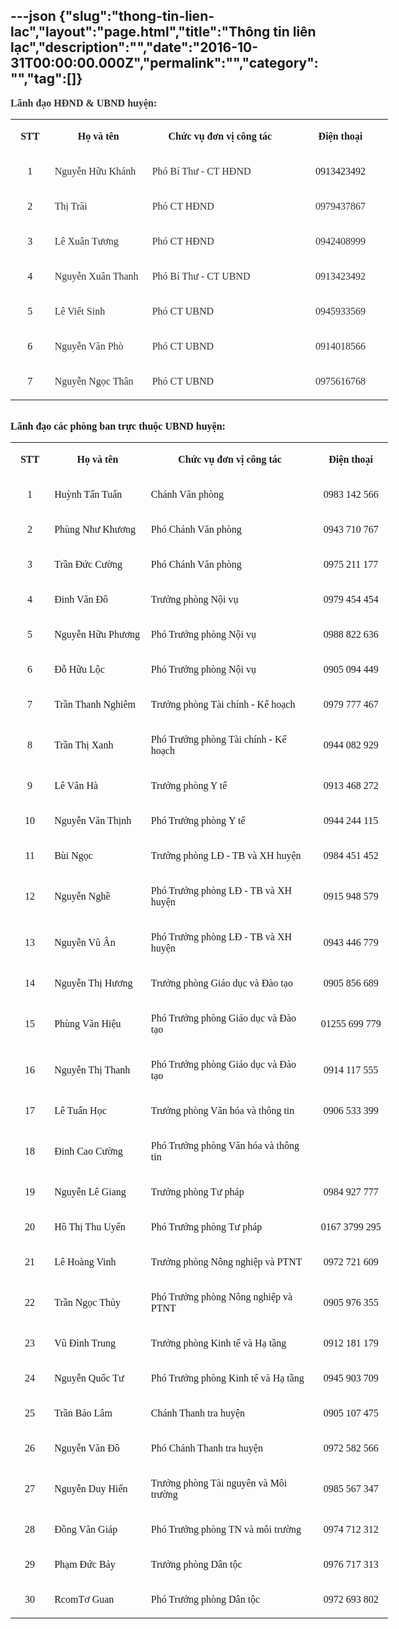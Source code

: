 ---json
{"slug":"thong-tin-lien-lac","layout":"page.html","title":"Thông tin liên lạc","description":"","date":"2016-10-31T00:00:00.000Z","permalink":"","category":"","tag":[]}
---
<p><strong><span style="color:#333333; font-family:&quot;Times New Roman&quot;,&quot;serif&quot;; font-size:12.0pt">L&atilde;nh đạo HĐND &amp; UBND huyện:</span></strong></p>

<table border="0" cellpadding="0" cellspacing="0" class="MsoNormalTable" style="width:452.95pt">
	<tbody>
		<tr>
			<td style="width:37.35pt">
			<p style="text-align:center"><strong><span style="font-family:&quot;Times New Roman&quot;,serif; font-size:12pt">STT</span></strong></p>
			</td>
			<td style="width:117.9pt">
			<p style="text-align:center"><strong><span style="font-family:&quot;Times New Roman&quot;,serif; font-size:12pt">Họ v&agrave; t&ecirc;n</span></strong></p>
			</td>
			<td style="width:187.65pt">
			<p style="text-align:center"><strong><span style="font-family:&quot;Times New Roman&quot;,serif; font-size:12pt">Chức vụ đơn vị c&ocirc;ng t&aacute;c</span></strong></p>
			</td>
			<td style="width:110.05pt">
			<p style="text-align:center"><strong><span style="font-family:&quot;Times New Roman&quot;,serif; font-size:12pt">Điện thoại</span></strong></p>
			</td>
		</tr>
		<tr>
			<td style="width:37.35pt">
			<p style="text-align:center"><span style="font-family:&quot;Times New Roman&quot;,serif; font-size:12pt">1</span></p>
			</td>
			<td style="width:117.9pt">
			<p><span style="color:#333333; font-family:&quot;Times New Roman&quot;,&quot;serif&quot;; font-size:12.0pt">Nguyễn Hữu Kh&aacute;nh</span></p>
			</td>
			<td style="width:187.65pt">
			<p><span style="color:#333333; font-family:&quot;Times New Roman&quot;,&quot;serif&quot;; font-size:12.0pt">Ph&oacute; B&iacute; Thư - CT HĐND</span></p>
			</td>
			<td style="width:110.05pt">
			<p style="text-align:center"><span style="font-family:&quot;Times New Roman&quot;,serif; font-size:12pt">0913423492​</span></p>
			</td>
		</tr>
		<tr>
			<td style="width:37.35pt">
			<p style="text-align:center"><span style="font-family:&quot;Times New Roman&quot;,serif; font-size:12pt">2</span></p>
			</td>
			<td style="width:117.9pt">
			<p><span style="color:#333333; font-family:&quot;Times New Roman&quot;,&quot;serif&quot;; font-size:12.0pt">Thị Tr&atilde;i</span></p>
			</td>
			<td style="width:187.65pt">
			<p><span style="color:#333333; font-family:&quot;Times New Roman&quot;,&quot;serif&quot;; font-size:12.0pt">Ph&oacute; CT HĐND</span></p>
			</td>
			<td style="width:110.05pt">
			<p style="text-align:center"><span style="color:#333333; font-family:&quot;Times New Roman&quot;,&quot;serif&quot;; font-size:12.0pt">0979437867</span></p>
			</td>
		</tr>
		<tr>
			<td style="width:37.35pt">
			<p style="text-align:center"><span style="font-family:&quot;Times New Roman&quot;,serif; font-size:12pt">3</span></p>
			</td>
			<td style="width:117.9pt">
			<p><span style="color:#333333; font-family:&quot;Times New Roman&quot;,&quot;serif&quot;; font-size:12.0pt">L&ecirc; Xu&acirc;n Tương</span></p>
			</td>
			<td style="width:187.65pt">
			<p><span style="color:#333333; font-family:&quot;Times New Roman&quot;,&quot;serif&quot;; font-size:12.0pt">Ph&oacute; CT HĐND</span></p>
			</td>
			<td style="width:110.05pt">
			<p style="text-align:center"><span style="color:#333333; font-family:&quot;Times New Roman&quot;,&quot;serif&quot;; font-size:12.0pt">0942408999</span></p>
			</td>
		</tr>
		<tr>
			<td style="width:37.35pt">
			<p style="text-align:center"><span style="font-family:&quot;Times New Roman&quot;,serif; font-size:12pt">4</span></p>
			</td>
			<td style="width:117.9pt">
			<p><span style="color:#333333; font-family:&quot;Times New Roman&quot;,&quot;serif&quot;; font-size:12.0pt">Nguyễn Xu&acirc;n Thanh</span></p>
			</td>
			<td style="width:187.65pt">
			<p><span style="color:#333333; font-family:&quot;Times New Roman&quot;,&quot;serif&quot;; font-size:12.0pt">Ph&oacute; B&iacute; Thư - CT UBND</span></p>
			</td>
			<td style="width:110.05pt">
			<p style="text-align:center"><span style="color:#333333; font-family:&quot;Times New Roman&quot;,&quot;serif&quot;; font-size:12.0pt">0913423492</span></p>
			</td>
		</tr>
		<tr>
			<td style="width:37.35pt">
			<p style="text-align:center"><span style="font-family:&quot;Times New Roman&quot;,serif; font-size:12pt">5</span></p>
			</td>
			<td style="width:117.9pt">
			<p><span style="color:#333333; font-family:&quot;Times New Roman&quot;,&quot;serif&quot;; font-size:12.0pt">L&ecirc; Viết Sinh</span></p>
			</td>
			<td style="width:187.65pt">
			<p><span style="color:#333333; font-family:&quot;Times New Roman&quot;,&quot;serif&quot;; font-size:12.0pt">Ph&oacute; CT UBND</span></p>
			</td>
			<td style="width:110.05pt">
			<p style="text-align:center"><span style="color:#333333; font-family:&quot;Times New Roman&quot;,&quot;serif&quot;; font-size:12.0pt">0945933569</span></p>
			</td>
		</tr>
		<tr>
			<td style="width:37.35pt">
			<p style="text-align:center"><span style="font-family:&quot;Times New Roman&quot;,serif; font-size:12pt">6</span></p>
			</td>
			<td style="width:117.9pt">
			<p><span style="color:#333333; font-family:&quot;Times New Roman&quot;,&quot;serif&quot;; font-size:12.0pt">Nguyễn Văn Ph&ograve;</span></p>
			</td>
			<td style="width:187.65pt">
			<p><span style="color:#333333; font-family:&quot;Times New Roman&quot;,&quot;serif&quot;; font-size:12.0pt">Ph&oacute; CT UBND</span></p>
			</td>
			<td style="width:110.05pt">
			<p style="text-align:center"><span style="color:#333333; font-family:&quot;Times New Roman&quot;,&quot;serif&quot;; font-size:12.0pt">0914018566</span></p>
			</td>
		</tr>
		<tr>
			<td style="width:37.35pt">
			<p style="text-align:center"><span style="font-family:&quot;Times New Roman&quot;,serif; font-size:12pt">7</span></p>
			</td>
			<td style="width:117.9pt">
			<p><span style="color:#333333; font-family:&quot;Times New Roman&quot;,&quot;serif&quot;; font-size:12.0pt">Nguyễn Ngọc Th&acirc;n</span></p>
			</td>
			<td style="width:187.65pt">
			<p><span style="color:#333333; font-family:&quot;Times New Roman&quot;,&quot;serif&quot;; font-size:12.0pt">Ph&oacute; CT UBND</span></p>
			</td>
			<td style="width:110.05pt">
			<p style="text-align:center"><span style="color:#333333; font-family:&quot;Times New Roman&quot;,&quot;serif&quot;; font-size:12.0pt">0975616768</span></p>
			</td>
		</tr>
	</tbody>
</table>

<p><br />
<strong><span style="font-family:&quot;Times New Roman&quot;,serif; font-size:12pt">L&atilde;nh đạo c&aacute;c ph&ograve;ng ban trực thuộc UBND huyện:</span></strong></p>

<table border="0" cellpadding="0" cellspacing="0" class="MsoNormalTable" style="width:452.95pt">
	<tbody>
		<tr>
			<td style="width:37.35pt">
			<p style="text-align:center"><strong><span style="font-family:&quot;Times New Roman&quot;,serif; font-size:12pt">STT</span></strong></p>
			</td>
			<td style="width:117.9pt">
			<p style="text-align:center"><strong><span style="font-family:&quot;Times New Roman&quot;,serif; font-size:12pt">Họ v&agrave; t&ecirc;n</span></strong></p>
			</td>
			<td style="width:219.7pt">
			<p style="text-align:center"><strong><span style="font-family:&quot;Times New Roman&quot;,serif; font-size:12pt">Chức vụ đơn vị c&ocirc;ng t&aacute;c</span></strong></p>
			</td>
			<td style="width:78.0pt">
			<p style="text-align:center"><strong><span style="font-family:&quot;Times New Roman&quot;,serif; font-size:12pt">Điện thoại</span></strong></p>
			</td>
		</tr>
		<tr>
			<td style="width:37.35pt">
			<p style="text-align:center"><span style="font-family:&quot;Times New Roman&quot;,serif; font-size:12pt">1</span></p>
			</td>
			<td style="width:117.9pt">
			<p><span style="font-family:&quot;Times New Roman&quot;,serif; font-size:12pt">Huỳnh Tấn Tuấn</span></p>
			</td>
			<td style="width:219.7pt">
			<p><span style="font-family:&quot;Times New Roman&quot;,serif; font-size:12pt">Ch&aacute;nh Văn ph&ograve;ng</span></p>
			</td>
			<td style="width:78.0pt">
			<p style="text-align:center"><span style="font-family:&quot;Times New Roman&quot;,serif; font-size:12pt">0983 142 566</span></p>
			</td>
		</tr>
		<tr>
			<td style="width:37.35pt">
			<p style="text-align:center"><span style="font-family:&quot;Times New Roman&quot;,serif; font-size:12pt">2</span></p>
			</td>
			<td style="width:117.9pt">
			<p><span style="font-family:&quot;Times New Roman&quot;,serif; font-size:12pt">Ph&ugrave;ng Như Khương</span></p>
			</td>
			<td style="width:219.7pt">
			<p><span style="font-family:&quot;Times New Roman&quot;,serif; font-size:12pt">Ph&oacute; Ch&aacute;nh Văn ph&ograve;ng</span></p>
			</td>
			<td style="width:78.0pt">
			<p style="text-align:center"><span style="font-family:&quot;Times New Roman&quot;,serif; font-size:12pt">0943 710 767</span></p>
			</td>
		</tr>
		<tr>
			<td style="width:37.35pt">
			<p style="text-align:center"><span style="font-family:&quot;Times New Roman&quot;,serif; font-size:12pt">3</span></p>
			</td>
			<td style="width:117.9pt">
			<p><span style="font-family:&quot;Times New Roman&quot;,serif; font-size:12pt">Trần Đức Cường</span></p>
			</td>
			<td style="width:219.7pt">
			<p><span style="font-family:&quot;Times New Roman&quot;,serif; font-size:12pt">Ph&oacute; Ch&aacute;nh Văn ph&ograve;ng</span></p>
			</td>
			<td style="width:78.0pt">
			<p style="text-align:center"><span style="font-family:&quot;Times New Roman&quot;,serif; font-size:12pt">0975 211 177</span></p>
			</td>
		</tr>
		<tr>
			<td style="width:37.35pt">
			<p style="text-align:center"><span style="font-family:&quot;Times New Roman&quot;,serif; font-size:12pt">4</span></p>
			</td>
			<td style="width:117.9pt">
			<p><span style="font-family:&quot;Times New Roman&quot;,serif; font-size:12pt">Đinh Văn Đ&ocirc;</span></p>
			</td>
			<td style="width:219.7pt">
			<p><span style="font-family:&quot;Times New Roman&quot;,serif; font-size:12pt">Trưởng ph&ograve;ng Nội vụ</span></p>
			</td>
			<td style="width:78.0pt">
			<p style="text-align:center"><span style="font-family:&quot;Times New Roman&quot;,serif; font-size:12pt">0979 454 454</span></p>
			</td>
		</tr>
		<tr>
			<td style="width:37.35pt">
			<p style="text-align:center"><span style="font-family:&quot;Times New Roman&quot;,serif; font-size:12pt">5</span></p>
			</td>
			<td style="width:117.9pt">
			<p><span style="font-family:&quot;Times New Roman&quot;,serif; font-size:12pt">Nguyễn Hữu Phương</span></p>
			</td>
			<td style="width:219.7pt">
			<p><span style="font-family:&quot;Times New Roman&quot;,serif; font-size:12pt">Ph&oacute; Trưởng ph&ograve;ng&nbsp;Nội vụ</span></p>
			</td>
			<td style="width:78.0pt">
			<p style="text-align:center"><span style="font-family:&quot;Times New Roman&quot;,serif; font-size:12pt">0988 822 636</span></p>
			</td>
		</tr>
		<tr>
			<td style="width:37.35pt">
			<p style="text-align:center"><span style="font-family:&quot;Times New Roman&quot;,serif; font-size:12pt">6</span></p>
			</td>
			<td style="width:117.9pt">
			<p><span style="font-family:&quot;Times New Roman&quot;,serif; font-size:12pt">Đỗ Hữu Lộc</span></p>
			</td>
			<td style="width:219.7pt">
			<p><span style="font-family:&quot;Times New Roman&quot;,serif; font-size:12pt">Ph&oacute; Trưởng ph&ograve;ng&nbsp;Nội vụ</span></p>
			</td>
			<td style="width:78.0pt">
			<p style="text-align:center"><span style="font-family:&quot;Times New Roman&quot;,serif; font-size:12pt">0905&nbsp;094 449</span></p>
			</td>
		</tr>
		<tr>
			<td style="width:37.35pt">
			<p style="text-align:center"><span style="font-family:&quot;Times New Roman&quot;,serif; font-size:12pt">7</span></p>
			</td>
			<td style="width:117.9pt">
			<p><span style="font-family:&quot;Times New Roman&quot;,serif; font-size:12pt">Trần Thanh Nghi&ecirc;m</span></p>
			</td>
			<td style="width:219.7pt">
			<p><span style="font-family:&quot;Times New Roman&quot;,serif; font-size:12pt">Trưởng ph&ograve;ng&nbsp;T&agrave;i ch&iacute;nh - Kế hoạch</span></p>
			</td>
			<td style="width:78.0pt">
			<p style="text-align:center"><span style="font-family:&quot;Times New Roman&quot;,serif; font-size:12pt">0979 777 467</span></p>
			</td>
		</tr>
		<tr>
			<td style="width:37.35pt">
			<p style="text-align:center"><span style="font-family:&quot;Times New Roman&quot;,serif; font-size:12pt">8</span></p>
			</td>
			<td style="width:117.9pt">
			<p><span style="font-family:&quot;Times New Roman&quot;,serif; font-size:12pt">Trần Thị Xanh</span></p>
			</td>
			<td style="width:219.7pt">
			<p><span style="font-family:&quot;Times New Roman&quot;,serif; font-size:12pt">Ph&oacute; Trưởng ph&ograve;ng T&agrave;i ch&iacute;nh - Kế hoạch</span></p>
			</td>
			<td style="width:78.0pt">
			<p style="text-align:center"><span style="font-family:&quot;Times New Roman&quot;,serif; font-size:12pt">0944 082 929</span></p>
			</td>
		</tr>
		<tr>
			<td style="width:37.35pt">
			<p style="text-align:center"><span style="font-family:&quot;Times New Roman&quot;,serif; font-size:12pt">9</span></p>
			</td>
			<td style="width:117.9pt">
			<p><span style="font-family:&quot;Times New Roman&quot;,serif; font-size:12pt">L&ecirc; Văn H&agrave;</span></p>
			</td>
			<td style="width:219.7pt">
			<p><span style="font-family:&quot;Times New Roman&quot;,serif; font-size:12pt">Trưởng ph&ograve;ng Y tế</span></p>
			</td>
			<td style="width:78.0pt">
			<p style="text-align:center"><span style="font-family:&quot;Times New Roman&quot;,serif; font-size:12pt">0913 468 272</span></p>
			</td>
		</tr>
		<tr>
			<td style="width:37.35pt">
			<p style="text-align:center"><span style="font-family:&quot;Times New Roman&quot;,serif; font-size:12pt">10</span></p>
			</td>
			<td style="width:117.9pt">
			<p><span style="font-family:&quot;Times New Roman&quot;,serif; font-size:12pt">Nguyễn Văn Thịnh</span></p>
			</td>
			<td style="width:219.7pt">
			<p><span style="font-family:&quot;Times New Roman&quot;,serif; font-size:12pt">Ph&oacute; Trưởng ph&ograve;ng&nbsp;Y tế</span></p>
			</td>
			<td style="width:78.0pt">
			<p style="text-align:center"><span style="font-family:&quot;Times New Roman&quot;,serif; font-size:12pt">​0944 244 115</span></p>
			</td>
		</tr>
		<tr>
			<td style="width:37.35pt">
			<p style="text-align:center"><span style="font-family:&quot;Times New Roman&quot;,serif; font-size:12pt">11</span></p>
			</td>
			<td style="width:117.9pt">
			<p><span style="font-family:&quot;Times New Roman&quot;,serif; font-size:12pt">B&ugrave;i Ngọc</span></p>
			</td>
			<td style="width:219.7pt">
			<p><span style="font-family:&quot;Times New Roman&quot;,serif; font-size:12pt">Trưởng ph&ograve;ng LĐ - TB v&agrave; XH huyện</span></p>
			</td>
			<td style="width:78.0pt">
			<p style="text-align:center"><span style="font-family:&quot;Times New Roman&quot;,serif; font-size:12pt">0984 451 452</span></p>
			</td>
		</tr>
		<tr>
			<td style="width:37.35pt">
			<p style="text-align:center"><span style="font-family:&quot;Times New Roman&quot;,serif; font-size:12pt">12</span></p>
			</td>
			<td style="width:117.9pt">
			<p><span style="font-family:&quot;Times New Roman&quot;,serif; font-size:12pt">Nguyễn Nghề</span></p>
			</td>
			<td style="width:219.7pt">
			<p><span style="font-family:&quot;Times New Roman&quot;,serif; font-size:12pt">Ph&oacute; Trưởng ph&ograve;ng LĐ - TB v&agrave; XH huyện</span></p>
			</td>
			<td style="width:78.0pt">
			<p style="text-align:center"><span style="font-family:&quot;Times New Roman&quot;,serif; font-size:12pt">0915 948 579</span></p>
			</td>
		</tr>
		<tr>
			<td style="width:37.35pt">
			<p style="text-align:center"><span style="font-family:&quot;Times New Roman&quot;,serif; font-size:12pt">13</span></p>
			</td>
			<td style="width:117.9pt">
			<p><span style="font-family:&quot;Times New Roman&quot;,serif; font-size:12pt">Nguyễn Vũ &Acirc;n</span></p>
			</td>
			<td style="width:219.7pt">
			<p><span style="font-family:&quot;Times New Roman&quot;,serif; font-size:12pt">Ph&oacute; Trưởng ph&ograve;ng LĐ - TB v&agrave; XH huyện</span></p>
			</td>
			<td style="width:78.0pt">
			<p style="text-align:center"><span style="font-family:&quot;Times New Roman&quot;,serif; font-size:12pt">0943 446 779</span></p>
			</td>
		</tr>
		<tr>
			<td style="width:37.35pt">
			<p style="text-align:center"><span style="font-family:&quot;Times New Roman&quot;,serif; font-size:12pt">14</span></p>
			</td>
			<td style="width:117.9pt">
			<p><span style="font-family:&quot;Times New Roman&quot;,serif; font-size:12pt">Nguyễn Thị Hương</span></p>
			</td>
			<td style="width:219.7pt">
			<p><span style="font-family:&quot;Times New Roman&quot;,serif; font-size:12pt">Trưởng ph&ograve;ng Gi&aacute;o dục v&agrave; Đ&agrave;o tạo</span></p>
			</td>
			<td style="width:78.0pt">
			<p style="text-align:center"><span style="font-family:&quot;Times New Roman&quot;,serif; font-size:12pt">0905 856&nbsp;689</span></p>
			</td>
		</tr>
		<tr>
			<td style="width:37.35pt">
			<p style="text-align:center"><span style="font-family:&quot;Times New Roman&quot;,serif; font-size:12pt">15</span></p>
			</td>
			<td style="width:117.9pt">
			<p><span style="font-family:&quot;Times New Roman&quot;,serif; font-size:12pt">Ph&ugrave;ng Văn Hiệu</span></p>
			</td>
			<td style="width:219.7pt">
			<p><span style="font-family:&quot;Times New Roman&quot;,serif; font-size:12pt">Ph&oacute; Trưởng ph&ograve;ng</span><span style="font-family:&quot;Times New Roman&quot;,serif; font-size:12pt">&nbsp;</span><span style="font-family:&quot;Times New Roman&quot;,serif; font-size:12pt">Gi&aacute;o dục v&agrave; Đ&agrave;o tạo</span></p>
			</td>
			<td style="width:78.0pt">
			<p style="text-align:center"><span style="font-family:&quot;Times New Roman&quot;,serif; font-size:12pt">01255&nbsp;699&nbsp;779</span></p>
			</td>
		</tr>
		<tr>
			<td style="width:37.35pt">
			<p style="text-align:center"><span style="font-family:&quot;Times New Roman&quot;,serif; font-size:12pt">16</span></p>
			</td>
			<td style="width:117.9pt">
			<p><span style="font-family:&quot;Times New Roman&quot;,serif; font-size:12pt">Nguyễn Thị Thanh</span></p>
			</td>
			<td style="width:219.7pt">
			<p><span style="font-family:&quot;Times New Roman&quot;,serif; font-size:12pt">Ph&oacute; Trưởng ph&ograve;ng</span><span style="font-family:&quot;Times New Roman&quot;,serif; font-size:12pt">&nbsp;</span><span style="font-family:&quot;Times New Roman&quot;,serif; font-size:12pt">Gi&aacute;o dục v&agrave; Đ&agrave;o tạo</span></p>
			</td>
			<td style="width:78.0pt">
			<p style="text-align:center"><span style="font-family:&quot;Times New Roman&quot;,serif; font-size:12pt">0914 117 555</span></p>
			</td>
		</tr>
		<tr>
			<td style="width:37.35pt">
			<p style="text-align:center"><span style="font-family:&quot;Times New Roman&quot;,serif; font-size:12pt">17</span></p>
			</td>
			<td style="width:117.9pt">
			<p><span style="font-family:&quot;Times New Roman&quot;,serif; font-size:12pt">L&ecirc; Tuấn Học</span></p>
			</td>
			<td style="width:219.7pt">
			<p><span style="font-family:&quot;Times New Roman&quot;,serif; font-size:12pt">Trưởng ph&ograve;ng Văn h&oacute;a v&agrave; th&ocirc;ng tin</span></p>
			</td>
			<td style="width:78.0pt">
			<p style="text-align:center"><span style="font-family:&quot;Times New Roman&quot;,serif; font-size:12pt">0906 533 399</span></p>
			</td>
		</tr>
		<tr>
			<td style="width:37.35pt">
			<p style="text-align:center"><span style="font-family:&quot;Times New Roman&quot;,serif; font-size:12pt">18</span></p>
			</td>
			<td style="width:117.9pt">
			<p><span style="font-family:&quot;Times New Roman&quot;,serif; font-size:12pt">Đinh Cao Cường</span></p>
			</td>
			<td style="width:219.7pt">
			<p><span style="font-family:&quot;Times New Roman&quot;,serif; font-size:12pt">Ph&oacute; Trưởng ph&ograve;ng Văn h&oacute;a v&agrave; th&ocirc;ng tin</span></p>
			</td>
			<td style="width:78.0pt">&nbsp;</td>
		</tr>
		<tr>
			<td style="width:37.35pt">
			<p style="text-align:center"><span style="font-family:&quot;Times New Roman&quot;,serif; font-size:12pt">19</span></p>
			</td>
			<td style="width:117.9pt">
			<p><span style="font-family:&quot;Times New Roman&quot;,serif; font-size:12pt">Nguyễn L&ecirc; Giang</span></p>
			</td>
			<td style="width:219.7pt">
			<p><span style="font-family:&quot;Times New Roman&quot;,serif; font-size:12pt">Trưởng ph&ograve;ng Tư ph&aacute;p</span></p>
			</td>
			<td style="width:78.0pt">
			<p style="text-align:center"><span style="font-family:&quot;Times New Roman&quot;,serif; font-size:12pt">0984 927 777</span></p>
			</td>
		</tr>
		<tr>
			<td style="width:37.35pt">
			<p style="text-align:center"><span style="font-family:&quot;Times New Roman&quot;,serif; font-size:12pt">20</span></p>
			</td>
			<td style="width:117.9pt">
			<p><span style="font-family:&quot;Times New Roman&quot;,serif; font-size:12pt">Hồ Thị Thu Uyển</span></p>
			</td>
			<td style="width:219.7pt">
			<p><span style="font-family:&quot;Times New Roman&quot;,serif; font-size:12pt">Ph&oacute; Trưởng ph&ograve;ng Tư ph&aacute;p</span></p>
			</td>
			<td style="width:78.0pt">
			<p style="text-align:center"><span style="font-family:&quot;Times New Roman&quot;,serif; font-size:12pt">0167 3799&nbsp;295</span></p>
			</td>
		</tr>
		<tr>
			<td style="width:37.35pt">
			<p style="text-align:center"><span style="font-family:&quot;Times New Roman&quot;,serif; font-size:12pt">21</span></p>
			</td>
			<td style="width:117.9pt">
			<p><span style="font-family:&quot;Times New Roman&quot;,serif; font-size:12pt">L&ecirc; Ho&agrave;ng Vinh</span></p>
			</td>
			<td style="width:219.7pt">
			<p><span style="font-family:&quot;Times New Roman&quot;,serif; font-size:12pt">Trưởng ph&ograve;ng N&ocirc;ng nghiệp v&agrave; PTNT</span></p>
			</td>
			<td style="width:78.0pt">
			<p style="text-align:center"><span style="font-family:&quot;Times New Roman&quot;,serif; font-size:12pt">0972&nbsp;721 609</span></p>
			</td>
		</tr>
		<tr>
			<td style="width:37.35pt">
			<p style="text-align:center"><span style="font-family:&quot;Times New Roman&quot;,serif; font-size:12pt">22</span></p>
			</td>
			<td style="width:117.9pt">
			<p><span style="font-family:&quot;Times New Roman&quot;,serif; font-size:12pt">Trần Ngọc Thủy</span></p>
			</td>
			<td style="width:219.7pt">
			<p><span style="font-family:&quot;Times New Roman&quot;,serif; font-size:12pt">Ph&oacute; Trưởng ph&ograve;ng N&ocirc;ng nghiệp v&agrave; PTNT</span></p>
			</td>
			<td style="width:78.0pt">
			<p style="text-align:center"><span style="font-family:&quot;Times New Roman&quot;,serif; font-size:12pt">0905 976&nbsp;355</span></p>
			</td>
		</tr>
		<tr>
			<td style="width:37.35pt">
			<p style="text-align:center"><span style="font-family:&quot;Times New Roman&quot;,serif; font-size:12pt">23</span></p>
			</td>
			<td style="width:117.9pt">
			<p><span style="font-family:&quot;Times New Roman&quot;,serif; font-size:12pt">Vũ Đ&igrave;nh Trung</span></p>
			</td>
			<td style="width:219.7pt">
			<p><span style="font-family:&quot;Times New Roman&quot;,serif; font-size:12pt">Trưởng ph&ograve;ng Kinh tế v&agrave; Hạ tầng</span></p>
			</td>
			<td style="width:78.0pt">
			<p style="text-align:center"><span style="font-family:&quot;Times New Roman&quot;,serif; font-size:12pt">0912 181 179</span></p>
			</td>
		</tr>
		<tr>
			<td style="height:6.35pt; width:37.35pt">
			<p style="text-align:center"><span style="font-family:&quot;Times New Roman&quot;,serif; font-size:12pt">24</span></p>
			</td>
			<td style="height:6.35pt; width:117.9pt">
			<p><span style="font-family:&quot;Times New Roman&quot;,serif; font-size:12pt">Nguyễn Quốc Tư</span></p>
			</td>
			<td style="height:6.35pt; width:219.7pt">
			<p><span style="font-family:&quot;Times New Roman&quot;,serif; font-size:12pt">Ph&oacute; Trưởng ph&ograve;ng Kinh tế v&agrave; Hạ tầng</span></p>
			</td>
			<td style="height:6.35pt; width:78.0pt">
			<p style="text-align:center"><span style="font-family:&quot;Times New Roman&quot;,serif; font-size:12pt">0945&nbsp;903 709</span></p>
			</td>
		</tr>
		<tr>
			<td style="width:37.35pt">
			<p style="text-align:center"><span style="font-family:&quot;Times New Roman&quot;,serif; font-size:12pt">25</span></p>
			</td>
			<td style="width:117.9pt">
			<p><span style="font-family:&quot;Times New Roman&quot;,serif; font-size:12pt">Trần Bảo L&acirc;m</span></p>
			</td>
			<td style="width:219.7pt">
			<p><span style="font-family:&quot;Times New Roman&quot;,serif; font-size:12pt">Ch&aacute;nh Thanh tra huyện</span></p>
			</td>
			<td style="width:78.0pt">
			<p style="text-align:center"><span style="font-family:&quot;Times New Roman&quot;,serif; font-size:12pt">0905 107 475</span></p>
			</td>
		</tr>
		<tr>
			<td style="width:37.35pt">
			<p style="text-align:center"><span style="font-family:&quot;Times New Roman&quot;,serif; font-size:12pt">26</span></p>
			</td>
			<td style="width:117.9pt">
			<p><span style="font-family:&quot;Times New Roman&quot;,serif; font-size:12pt">Nguyễn Văn Đ&ocirc;</span></p>
			</td>
			<td style="width:219.7pt">
			<p><span style="font-family:&quot;Times New Roman&quot;,serif; font-size:12pt">Ph&oacute; Ch&aacute;nh Thanh tra huyện</span></p>
			</td>
			<td style="width:78.0pt">
			<p style="text-align:center"><span style="font-family:&quot;Times New Roman&quot;,serif; font-size:12pt">0972 582 566</span></p>
			</td>
		</tr>
		<tr>
			<td style="width:37.35pt">
			<p style="text-align:center"><span style="font-family:&quot;Times New Roman&quot;,serif; font-size:12pt">27</span></p>
			</td>
			<td style="width:117.9pt">
			<p><span style="font-family:&quot;Times New Roman&quot;,serif; font-size:12pt">Nguyễn Duy Hiển</span></p>
			</td>
			<td style="width:219.7pt">
			<p><span style="font-family:&quot;Times New Roman&quot;,serif; font-size:12pt">Trưởng ph&ograve;ng T&agrave;i nguy&ecirc;n v&agrave; M&ocirc;i trường</span></p>
			</td>
			<td style="width:78.0pt">
			<p style="text-align:center"><span style="font-family:&quot;Times New Roman&quot;,serif; font-size:12pt">0985 567 347</span></p>
			</td>
		</tr>
		<tr>
			<td style="width:37.35pt">
			<p style="text-align:center"><span style="font-family:&quot;Times New Roman&quot;,serif; font-size:12pt">28</span></p>
			</td>
			<td style="width:117.9pt">
			<p><span style="font-family:&quot;Times New Roman&quot;,serif; font-size:12pt">Đồng Văn Gi&aacute;p</span></p>
			</td>
			<td style="width:219.7pt">
			<p><span style="font-family:&quot;Times New Roman&quot;,serif; font-size:12pt">Ph&oacute; Trưởng ph&ograve;ng TN v&agrave; m&ocirc;i trường</span></p>
			</td>
			<td style="width:78.0pt">
			<p style="text-align:center"><span style="font-family:&quot;Times New Roman&quot;,serif; font-size:12pt">0974&nbsp;712&nbsp;312</span></p>
			</td>
		</tr>
		<tr>
			<td style="width:37.35pt">
			<p style="text-align:center"><span style="font-family:&quot;Times New Roman&quot;,serif; font-size:12pt">29</span></p>
			</td>
			<td style="width:117.9pt">
			<p><span style="font-family:&quot;Times New Roman&quot;,serif; font-size:12pt">Phạm Đức Bảy</span></p>
			</td>
			<td style="width:219.7pt">
			<p><span style="font-family:&quot;Times New Roman&quot;,serif; font-size:12pt">Trưởng ph&ograve;ng D&acirc;n tộc</span></p>
			</td>
			<td style="width:78.0pt">
			<p style="text-align:center"><span style="font-family:&quot;Times New Roman&quot;,serif; font-size:12pt">0976 717 313</span></p>
			</td>
		</tr>
		<tr>
			<td style="width:37.35pt">
			<p style="text-align:center"><span style="font-family:&quot;Times New Roman&quot;,serif; font-size:12pt">30</span></p>
			</td>
			<td style="width:117.9pt">
			<p><span style="font-family:&quot;Times New Roman&quot;,serif; font-size:12pt">RcomTơ Guan</span></p>
			</td>
			<td style="width:219.7pt">
			<p><span style="font-family:&quot;Times New Roman&quot;,serif; font-size:12pt">Ph&oacute; Trưởng ph&ograve;ng D&acirc;n tộc</span></p>
			</td>
			<td style="width:78.0pt">
			<p style="text-align:center"><span style="font-family:&quot;Times New Roman&quot;,serif; font-size:12pt">0972&nbsp;693 802</span></p>
			</td>
		</tr>
	</tbody>
</table>

<p>&nbsp;</p>

<p style="text-align:justify"><span style="font-family:&quot;Times New Roman&quot;,serif; font-size:12pt">&nbsp;</span></p>
